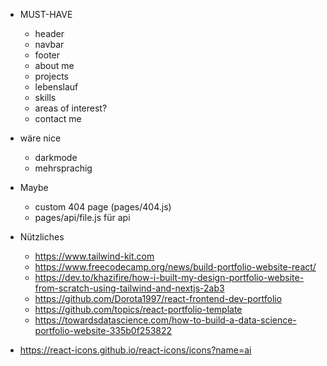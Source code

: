 * MUST-HAVE
    * header
    * navbar
    * footer
    * about me
    * projects
    * lebenslauf
    * skills
    * areas of interest?
    * contact me
* wäre nice
    * darkmode
    * mehrsprachig
* Maybe
    * custom 404 page (pages/404.js)
    * pages/api/file.js für api


* Nützliches
    * https://www.tailwind-kit.com
    * https://www.freecodecamp.org/news/build-portfolio-website-react/
    * https://dev.to/khazifire/how-i-built-my-design-portfolio-website-from-scratch-using-tailwind-and-nextjs-2ab3
    * https://github.com/Dorota1997/react-frontend-dev-portfolio
    * https://github.com/topics/react-portfolio-template
    * https://towardsdatascience.com/how-to-build-a-data-science-portfolio-website-335b0f253822


* https://react-icons.github.io/react-icons/icons?name=ai
